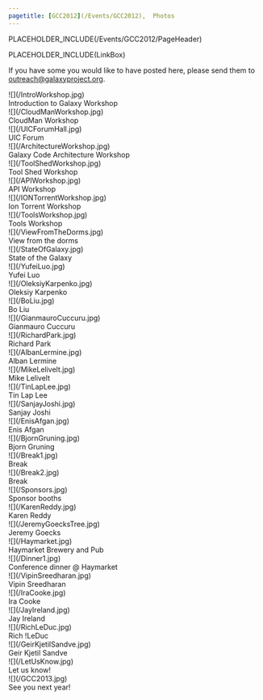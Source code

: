```yaml
---
pagetitle: [GCC2012](/Events/GCC2012),  Photos
---
```

PLACEHOLDER_INCLUDE(/Events/GCC2012/PageHeader)

PLACEHOLDER_INCLUDE(LinkBox)



If you have some you would like to have posted here, please send them to outreach@galaxyproject.org.

<div class='center'>
<div class='left'>![](/IntroWorkshop.jpg)<br />Introduction to Galaxy Workshop</div>
<div class='left'>![](/CloudManWorkshop.jpg)<br />CloudMan Workshop</div>
<div class='left'>![](/UICForumHall.jpg)<br />UIC Forum </div>
<div class='left'>![](/ArchitectureWorkshop.jpg)<br /> Galaxy Code Architecture Workshop</div>
<div class='left'>![](/ToolShedWorkshop.jpg)<br /> Tool Shed Workshop </div>
<div class='left'>![](/APIWorkshop.jpg)<br /> API Workshop </div>
<div class='left'>![](/IONTorrentWorkshop.jpg)<br /> Ion Torrent Workshop </div>
<div class='left'>![](/ToolsWorkshop.jpg)<br /> Tools Workshop </div>
<div class='left'>![](/ViewFromTheDorms.jpg)<br />View from the dorms</div>
<div class='left'>![](/StateOfGalaxy.jpg)<br />State of the Galaxy</div>
<div class='left'>![](/YufeiLuo.jpg)<br /> Yufei Luo</div>
<div class='left'>![](/OleksiyKarpenko.jpg)<br /> Oleksiy Karpenko </div>
<div class='left'>![](/BoLiu.jpg)<br /> Bo Liu </div>
<div class='left'>![](/GianmauroCuccuru.jpg)<br /> Gianmauro Cuccuru </div>
<div class='left'>![](/RichardPark.jpg)<br /> Richard Park </div>
<div class='left'>![](/AlbanLermine.jpg)<br /> Alban Lermine </div>
<div class='left'>![](/MikeLelivelt.jpg)<br /> Mike Lelivelt </div>
<div class='left'>![](/TinLapLee.jpg)<br /> Tin Lap Lee </div>
<div class='left'>![](/SanjayJoshi.jpg)<br /> Sanjay Joshi </div>
<div class='left'>![](/EnisAfgan.jpg)<br /> Enis Afgan </div>
<div class='left'>![](/BjornGruning.jpg)<br /> Bjorn Gruning </div>
<div class='left'>![](/Break1.jpg)<br /> Break </div>
<div class='left'>![](/Break2.jpg)<br /> Break </div>
<div class='left'>![](/Sponsors.jpg)<br /> Sponsor booths </div>
<div class='left'>![](/KarenReddy.jpg)<br /> Karen Reddy </div>
<div class='left'>![](/JeremyGoecksTree.jpg)<br /> Jeremy Goecks </div>
<div class='left'>![](/Haymarket.jpg)<br /> Haymarket Brewery and Pub </div>
<div class='left'>![](/Dinner1.jpg)<br /> Conference dinner @ Haymarket </div>
<div class='left'>![](/VipinSreedharan.jpg)<br /> Vipin Sreedharan </div>
<div class='left'>![](/IraCooke.jpg)<br /> Ira Cooke </div>
<div class='left'>![](/JayIreland.jpg)<br /> Jay Ireland </div>
<div class='left'>![](/RichLeDuc.jpg)<br /> Rich !LeDuc </div>
<div class='left'>![](/GeirKjetilSandve.jpg)<br /> Geir Kjetil Sandve </div>
<div class='left'>![](/LetUsKnow.jpg)<br /> Let us know! </div>
<div class='left'>![](/GCC2013.jpg)<br /> See you next year! <div class='right'></div>
